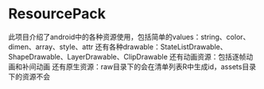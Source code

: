 # ResourcePack
此项目介绍了android中的各种资源使用，包括简单的values：string、color、dimen、array、style、attr
还有各种drawable：StateListDrawable、ShapeDrawable、LayerDrawable、ClipDrawable
还有动画资源：包括逐帧动画和补间动画
还有原生资源：raw目录下的会在清单列表R中生成id，assets目录下的资源不会
